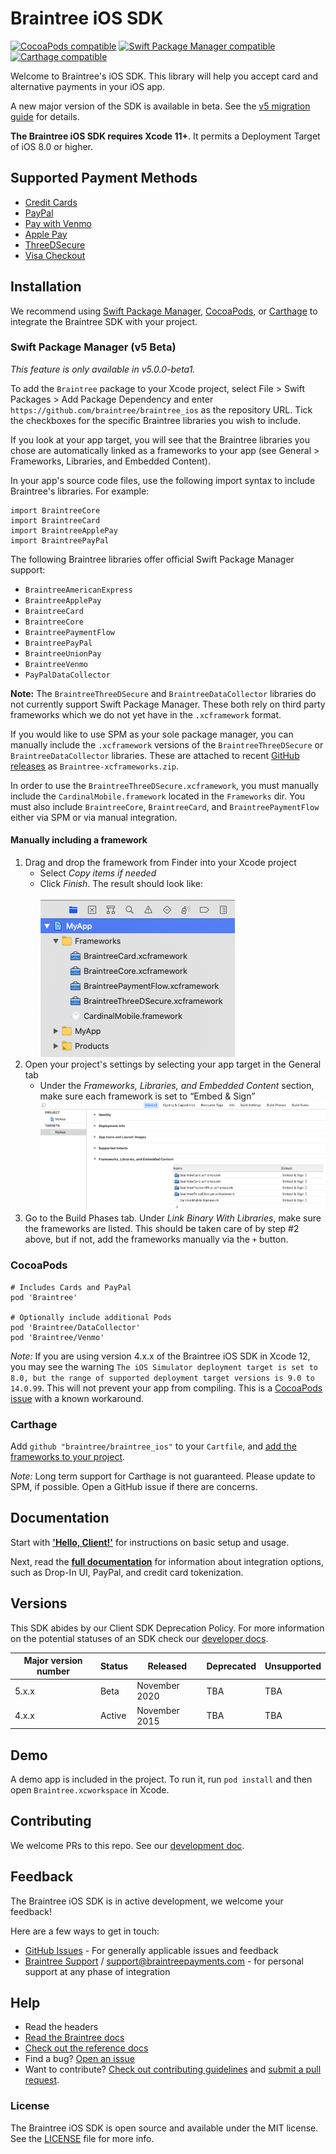# Braintree iOS SDK

[![CocoaPods compatible](https://img.shields.io/cocoapods/v/Braintree.svg?style=flat)](https://cocoapods.org/pods/Braintree)
[![Swift Package Manager compatible](https://img.shields.io/badge/SwiftPM-compatible-brightgreen.svg)](https://swift.org/package-manager/)
[![Carthage compatible](https://img.shields.io/badge/Carthage-compatible-4BC51D.svg?style=flat)](https://github.com/Carthage/Carthage)
<!--[![Travis CI build status](https://travis-ci.org/braintree/braintree_ios.svg?branch=master)](https://travis-ci.org/braintree/braintree_ios) -->

Welcome to Braintree's iOS SDK. This library will help you accept card and alternative payments in your iOS app.

A new major version of the SDK is available in beta. See the [v5 migration guide](/V5_MIGRATION.md) for details.

**The Braintree iOS SDK requires Xcode 11+**. It permits a Deployment Target of iOS 8.0 or higher.

## Supported Payment Methods

- [Credit Cards](https://developers.braintreepayments.com/guides/credit-cards/overview)
- [PayPal](https://developers.braintreepayments.com/guides/paypal/overview)
- [Pay with Venmo](https://developers.braintreepayments.com/guides/venmo/overview)
- [Apple Pay](https://developers.braintreepayments.com/guides/apple-pay/overview)
- [ThreeDSecure](https://developers.braintreepayments.com/guides/3d-secure/overview)
- [Visa Checkout](https://developers.braintreepayments.com/guides/visa-checkout/overview)

## Installation

We recommend using [Swift Package Manager](https://swift.org/package-manager/), [CocoaPods](https://github.com/CocoaPods/CocoaPods), or [Carthage](https://github.com/Carthage/Carthage) to integrate the Braintree SDK with your project.

### Swift Package Manager (v5 Beta)
_This feature is only available in v5.0.0-beta1._

To add the `Braintree` package to your Xcode project, select File > Swift Packages > Add Package Dependency and enter `https://github.com/braintree/braintree_ios` as the repository URL. Tick the checkboxes for the specific Braintree libraries you wish to include.

If you look at your app target, you will see that the Braintree libraries you chose are automatically linked as a frameworks to your app (see General > Frameworks, Libraries, and Embedded Content).

In your app's source code files, use the following import syntax to include Braintree's libraries. For example:
```
import BraintreeCore
import BraintreeCard
import BraintreeApplePay
import BraintreePayPal
```

The following Braintree libraries offer official Swift Package Manager support:
* `BraintreeAmericanExpress`
* `BraintreeApplePay`
* `BraintreeCard`
* `BraintreeCore`
* `BraintreePaymentFlow`
* `BraintreePayPal`
* `BraintreeUnionPay`
* `BraintreeVenmo`
* `PayPalDataCollector`

**Note:** The `BraintreeThreeDSecure` and `BraintreeDataCollector` libraries do not currently support Swift Package Manager. These both rely on third party frameworks which we do not yet have in the `.xcframework` format.

If you would like to use SPM as your sole package manager, you can manually include the `.xcframework` versions of the `BraintreeThreeDSecure` or `BraintreeDataCollector` libraries. These are attached to recent [GitHub releases](https://github.com/braintree/braintree_ios/releases) as `Braintree-xcframeworks.zip`.

In order to use the `BraintreeThreeDSecure.xcframework`, you must manually include the `CardinalMobile.framework` located in the `Frameworks` dir. You must also include `BraintreeCore`, `BraintreeCard`, and `BraintreePaymentFlow` either via SPM or via manual integration.

#### Manually including a framework

1. Drag and drop the framework from Finder into your Xcode project
    * Select _Copy items if needed_
    * Click _Finish_. 
        The result should look like:
        <br/><br/>
        ![image](image_assets/include_frameworks_in_proj.png)
1. Open your project's settings by selecting your app target in the General tab
    * Under the _Frameworks, Libraries, and Embedded Content_ section, make sure each framework is set to “Embed & Sign”
    ![image](image_assets/link_libraries.png)
1. Go to the Build Phases tab. Under _Link Binary With Libraries_, make sure the frameworks are listed. This should be taken care of by step #2 above, but if not, add the frameworks manually via the `+` button.

### CocoaPods
```
# Includes Cards and PayPal
pod 'Braintree'

# Optionally include additional Pods
pod 'Braintree/DataCollector'
pod 'Braintree/Venmo'
```

*Note:* If you are using version 4.x.x of the Braintree iOS SDK in Xcode 12, you may see the warning `The iOS Simulator deployment target is set to 8.0, but the range of supported deployment target versions is 9.0 to 14.0.99`. This will not prevent your app from compiling. This is a [CocoaPods issue](https://github.com/CocoaPods/CocoaPods/issues/7314) with a known workaround.

### Carthage
Add `github "braintree/braintree_ios"` to your `Cartfile`, and [add the frameworks to your project](https://github.com/Carthage/Carthage#adding-frameworks-to-an-application).

*Note:* Long term support for Carthage is not guaranteed. Please update to SPM, if possible. Open a GitHub issue if there are concerns.

## Documentation

Start with [**'Hello, Client!'**](https://developers.braintreepayments.com/ios/start/hello-client) for instructions on basic setup and usage.

Next, read the [**full documentation**](https://developers.braintreepayments.com/ios/sdk/client) for information about integration options, such as Drop-In UI, PayPal, and credit card tokenization.

## Versions

This SDK abides by our Client SDK Deprecation Policy. For more information on the potential statuses of an SDK check our [developer docs](http://developers.braintreepayments.com/guides/client-sdk/deprecation-policy).

| Major version number | Status | Released | Deprecated | Unsupported |
| -------------------- | ------ | -------- | ---------- | ----------- |
| 5.x.x | Beta | November 2020 | TBA | TBA |
| 4.x.x | Active | November 2015 | TBA | TBA |

## Demo

A demo app is included in the project. To run it, run `pod install` and then open `Braintree.xcworkspace` in Xcode.

## Contributing

We welcome PRs to this repo. See our [development doc](DEVELOPMENT.md).

## Feedback

The Braintree iOS SDK is in active development, we welcome your feedback!

Here are a few ways to get in touch:

* [GitHub Issues](https://github.com/braintree/braintree_ios/issues) - For generally applicable issues and feedback
* [Braintree Support](https://articles.braintreepayments.com/) / support@braintreepayments.com - for personal support at any phase of integration

## Help

* Read the headers
* [Read the Braintree docs](https://developers.braintreepayments.com/ios/sdk/client)
* [Check out the reference docs](https://braintree.github.io/braintree_ios/)
* Find a bug? [Open an issue](https://github.com/braintree/braintree_ios/issues)
* Want to contribute? [Check out contributing guidelines](CONTRIBUTING.md) and [submit a pull request](https://help.github.com/articles/creating-a-pull-request).

### License

The Braintree iOS SDK is open source and available under the MIT license. See the [LICENSE](LICENSE) file for more info.
